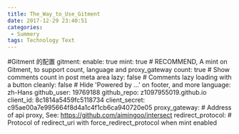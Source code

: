 ```yaml
---
title: The_Way_to_Use_Gitment
date: 2017-12-29 23:40:51
categories: 
 - Summery
tags: Technology Text
---
```

#Gitment 的配置
gitment:
  enable: true
  mint: true # RECOMMEND, A mint on Gitment, to support count, language and proxy_gateway
  count: true # Show comments count in post meta area
  lazy: false # Comments lazy loading with a button
  cleanly: false # Hide 'Powered by ...' on footer, and more
  language: zh-Hans
  github_user: 19769188
  github_repo: z1097955019.github.io
  client_id: 8c1814a5459fc5118734
  client_secret: c95ae00a7e995664f8d4a1c4f1cb6ca940720e05
  proxy_gateway: # Address of api proxy, See: https://github.com/aimingoo/intersect
  redirect_protocol: # Protocol of redirect_uri with force_redirect_protocol when mint enabled